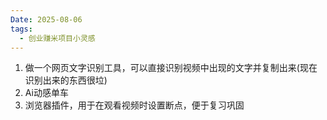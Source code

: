 ```yaml
---
Date: 2025-08-06
tags:
  - 创业赚米项目小灵感
---
```

1. 做一个网页文字识别工具，可以直接识别视频中出现的文字并复制出来(现在识别出来的东西很垃)
2. Ai动感单车
3. 浏览器插件，用于在观看视频时设置断点，便于复习巩固